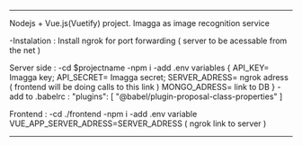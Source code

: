 ********

Nodejs + Vue.js(Vuetify) project.
Imagga as image recognition service 

-Instalation : 
    Install ngrok for port forwarding ( server to be acessable from the net )

Server side : 
    -cd $projectname
    -npm i 
    -add .env variables { API_KEY= Imagga key; API_SECRET= Imagga secret; SERVER_ADRESS= ngrok adress ( frontend will be doing calls to this link )
    MONGO_ADRESS= link to DB }
    - add to .babelrc :  "plugins": [
        "@babel/plugin-proposal-class-properties"
    ]

Frontend :
    -cd ./frontend
    -npm i
    -add .env variable VUE_APP_SERVER_ADRESS=SERVER_ADRESS ( ngrok link to server )

********



